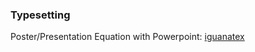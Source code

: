 ### Typesetting

Poster/Presentation Equation with Powerpoint:
[iguanatex](http://www.jonathanleroux.org/software/iguanatex/download.html)
